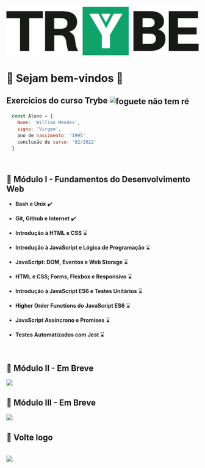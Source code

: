 <p align="center">
  <img src="https://raw.githubusercontent.com/WillianMendes/trybe-exercises/master/img/trybe.png">
</p>

# :metal: Sejam bem-vindos :metal:

## Exercícios do curso Trybe <img src="https://media.giphy.com/media/e6w3i2arfjIoI8hWy0/giphy.gif" alt="foguete não tem ré" width="26" align="center">

```js
  const Aluno = {
    Nome: 'Willian Mendes', 
    signo: 'Virgem',
    ano de nascimento: '1995',
    conclusão de curso: '02/2022'
  }
``` 

<br/>

## :pushpin: Módulo I - Fundamentos do Desenvolvimento Web

- **Bash e Unix** :heavy_check_mark:

- **Git, Github e Internet** :heavy_check_mark:

- **Introdução à HTML e CSS** :hourglass:

- **Introdução à JavaScript e Lógica de Programação** :hourglass:

- **JavaScript: DOM, Eventos e Web Storage** :hourglass:

- **HTML e CSS; Forms, Flexbox e Responsivo** :hourglass:

- **Introdução à JavaScript ES6 e Testes Unitários** :hourglass:

- **Higher Order Functions do JavaScript ES6** :hourglass:

- **JavaScript Assíncrono e Promises** :hourglass:

- **Testes Automatizados com Jest** :hourglass:

<br/>

## :pushpin: Módulo II - Em Breve

<img src="https://i.gifer.com/XOsX.gif">

<br/>

## :pushpin: Módulo III - Em Breve

<img src="https://i.gifer.com/XOsX.gif">

<br/>

## 👋 Volte logo

<br/>

<img src="https://media.giphy.com/media/TfdeaxOGjOGzZ1DbBW/giphy.gif">